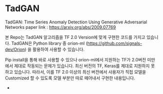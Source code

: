 # TadGAN

TadGAN: Time Series Anomaly Detection Using Generative Adversarial Networks
paper link : https://arxiv.org/abs/2009.07769

본 Repo는 TadGAN 알고리즘을 TF 2.0 Version에 맞게 구현한 코드를 가지고 있습니다.
TadGAN은 Python library 중 orion-ml (https://github.com/signals-dev/Orion) 을 활용하여 사용할 수 있습니다.

Pip install을 통해 바로 사용할 수 있으나 orion-ml에서 지원하는 TF가 2.0버전 미만에서 제대로 작동되는 문제가 있습니다.
최신 버전의 TF, Keras를 제대로 지원하지 못하고 있습니다. 따라서, 이를 TF 2.0 이상의 최신 버전에서
사용자가 직접 모델을 Customized 할 수 있도록 모델 부분만 따로 떼어내서 구현한 내용입니다.

-